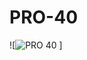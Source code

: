 # PRO-40
![![PRO 40](https://user-images.githubusercontent.com/100881431/175426017-b9bf13b9-d644-4b73-9925-d499cf93bc0d.png)
]
